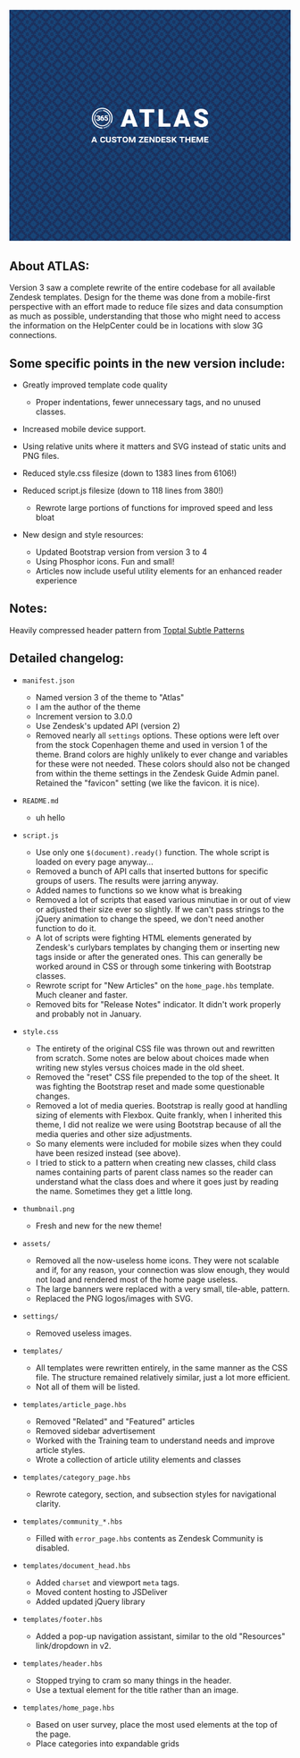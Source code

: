 ![ATLAS - A custom Zendesk theme](thumbnail.png)

## About ATLAS:
Version 3 saw a complete rewrite of the entire codebase for all available Zendesk templates.
Design for the theme was done from a mobile-first perspective with an effort made to reduce file sizes and data consumption as much as possible, understanding that those who might need to access the information on the HelpCenter could be in locations with slow 3G connections.

## Some specific points in the new version include:
- Greatly improved template code quality
    - Proper indentations, fewer unnecessary tags, and no unused classes.
- Increased mobile device support.
- Using relative units where it matters and SVG instead of static units and PNG files.
- Reduced style.css filesize (down to 1383 lines from 6106!)
- Reduced script.js filesize (down to 118 lines from 380!)
    - Rewrote large portions of functions for improved speed and less bloat

- New design and style resources:
    - Updated Bootstrap version from version 3 to 4
    - Using Phosphor icons. Fun and small!
    - Articles now include useful utility elements for an enhanced reader experience

## Notes:
Heavily compressed header pattern from [Toptal Subtle Patterns](https://www.toptal.com/designers/subtlepatterns/moroccan-flower-dark-pattern/)

## Detailed changelog:
- `manifest.json`
    - Named version 3 of the theme to "Atlas"
    - I am the author of the theme
    - Increment version to 3.0.0
    - Use Zendesk's updated API (version 2)
    - Removed nearly all `settings` options. These options were left over from the stock Copenhagen theme and used in version 1 of the theme. Brand colors are highly unlikely to ever change and variables for these were not needed. These colors should also not be changed from within the theme settings in the Zendesk Guide Admin panel. Retained the "favicon" setting (we like the favicon. it is nice).

- `README.md`
    - uh hello

- `script.js`
    - Use only one `$(document).ready()` function. The whole script is loaded on every page anyway...
    - Removed a bunch of API calls that inserted buttons for specific groups of users. The results were jarring anyway.
    - Added names to functions so we know what is breaking
    - Removed a lot of scripts that eased various minutiae in or out of view or adjusted their size ever so slightly. If we can't pass strings to the jQuery animation to change the speed, we don't need another function to do it.
    - A lot of scripts were fighting HTML elements generated by Zendesk's curlybars templates by changing them or inserting new tags inside or after the generated ones. This can generally be worked around in CSS or through some tinkering with Bootstrap classes.
    - Rewrote script for "New Articles" on the `home_page.hbs` template. Much cleaner and faster.
    - Removed bits for "Release Notes" indicator. It didn't work properly and probably not in January.

- `style.css`
    - The entirety of the original CSS file was thrown out and rewritten from scratch. Some notes are below about choices made when writing new styles versus choices made in the old sheet.
    - Removed the "reset" CSS file prepended to the top of the sheet. It was fighting the Bootstrap reset and made some questionable changes.
    - Removed a lot of media queries. Bootstrap is really good at handling sizing of elements with Flexbox. Quite frankly, when I inherited this theme, I did not realize we were using Bootstrap because of all the media queries and other size adjustments.
    - So many elements were included for mobile sizes when they could have been resized instead (see above).
    - I tried to stick to a pattern when creating new classes, child class names containing parts of parent class names so the reader can understand what the class does and where it goes just by reading the name. Sometimes they get a little long.

- `thumbnail.png`
    - Fresh and new for the new theme!

- `assets/`
    - Removed all the now-useless home icons. They were not scalable and if, for any reason, your connection was slow enough, they would not load and rendered most of the home page useless.
    - The large banners were replaced with a very small, tile-able, pattern.
    - Replaced the PNG logos/images with SVG.

- `settings/`
    - Removed useless images.

- `templates/`
    - All templates were rewritten entirely, in the same manner as the CSS file. The structure remained relatively similar, just a lot more efficient.
    - Not all of them will be listed.

- `templates/article_page.hbs`
    - Removed "Related" and "Featured" articles
    - Removed sidebar advertisement
    - Worked with the Training team to understand needs and improve article styles.
    - Wrote a collection of article utility elements and classes

- `templates/category_page.hbs`
    - Rewrote category, section, and subsection styles for navigational clarity.

- `templates/community_*.hbs`
    - Filled with `error_page.hbs` contents as Zendesk Community is disabled.

- `templates/document_head.hbs`
    - Added `charset` and viewport `meta` tags.
    - Moved content hosting to JSDeliver
    - Added updated jQuery library

- `templates/footer.hbs`
    - Added a pop-up navigation assistant, similar to the old "Resources" link/dropdown in v2.

- `templates/header.hbs`
    - Stopped trying to cram so many things in the header.
    - Use a textual element for the title rather than an image.

- `templates/home_page.hbs`
    - Based on user survey, place the most used elements at the top of the page.
    - Place categories into expandable grids